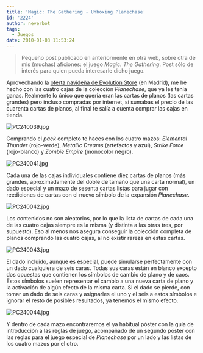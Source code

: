 ```yaml
---
title: 'Magic: The Gathering - Unboxing Planechase'
id: '2224'
author: neverbot
tags:
  - Juegos
date: 2010-01-03 11:53:24
---
```


> Pequeño post publicado en anteriormente en otra web, sobre otra de mis (muchas) aficiones: el juego _Magic: The Gathering_. Post sólo de interés para quien pueda interesarle dicho juego.

Aprovechando la [oferta navideña de Evolution Store](http://noticias.magicevolution.com/2009/12/19/ofertas-navidenas-en-evolution/) (en Madrid), me he hecho con las cuatro cajas de la colección _Planechase_, que ya les tenía ganas. Realmente lo único que quería eran las cartas de planos (las cartas grandes) pero incluso compradas por internet, si sumabas el precio de las cuarenta cartas de planos, al final te salía a cuenta comprar las cajas en tienda.

![PC240039.jpg](/magic-the-gathering-unboxing-planechase/PC240039.jpg)

Comprando el _pack_ completo te haces con los cuatro mazos: _Elemental Thunder_ (rojo-verde), _Metallic Dreams_ (artefactos y azul), _Strike Force_ (rojo-blanco) y _Zombie Empire_ (monocolor negro).

![PC240041.jpg](/magic-the-gathering-unboxing-planechase/PC240041.jpg)

Cada una de las cajas individuales contiene diez cartas de planos (más grandes, aproximadamente del doble de tamaño que una carta normal), un dado especial y un mazo de sesenta cartas listas para jugar con reediciones de cartas con el nuevo símbolo de la expansión _Planechase_.

![PC240042.jpg](/magic-the-gathering-unboxing-planechase/PC240042.jpg)

Los contenidos no son aleatorios, por lo que la lista de cartas de cada una de las cuatro cajas siempre es la misma (y distinta a las otras tres, por supuesto). Eso al menos nos asegura conseguir la colección completa de planos comprando las cuatro cajas, al no existir rareza en estas cartas.

![PC240043.jpg](/magic-the-gathering-unboxing-planechase/PC240043.jpg)

El dado incluido, aunque es especial, puede simularse perfectamente con un dado cualquiera de seis caras. Todas sus caras están en blanco excepto dos opuestas que contienen los símbolos de cambio de plano y de caos. Estos símbolos suelen representar el cambio a una nueva carta de plano y la activación de algún efecto de la misma carta. Si el dado se pierde, con tomar un dado de seis caras y asignarles el uno y el seis a estos símbolos e ignorar el resto de posibles resultados, ya tenemos el mismo efecto.

![PC240044.jpg](/magic-the-gathering-unboxing-planechase/PC240044.jpg)

Y dentro de cada mazo encontraremos el ya habitual póster con la guía de introducción a las reglas de juego, acompañado de un segundo póster con las reglas para el juego especial de _Planechase_ por un lado y las listas de los cuatro mazos por el otro.